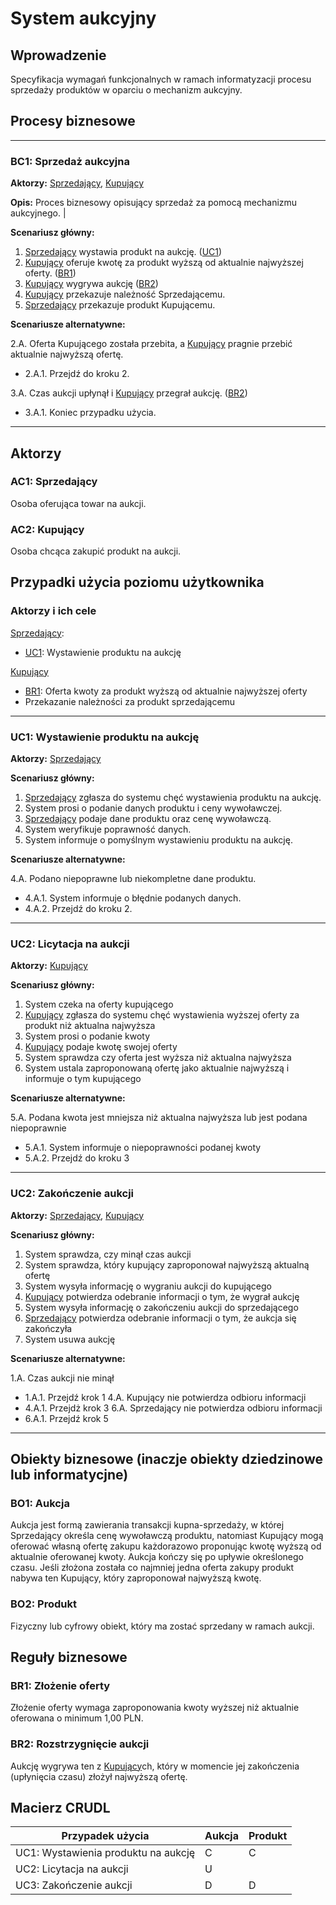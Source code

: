 # System aukcyjny

## Wprowadzenie

Specyfikacja wymagań funkcjonalnych w ramach informatyzacji procesu sprzedaży produktów w oparciu o mechanizm aukcyjny.

## Procesy biznesowe

---
<a id="bc1"></a>
### BC1: Sprzedaż aukcyjna 

**Aktorzy:** [Sprzedający](#ac1), [Kupujący](#ac2)

**Opis:** Proces biznesowy opisujący sprzedaż za pomocą mechanizmu aukcyjnego. |

**Scenariusz główny:**
1. [Sprzedający](#ac1) wystawia produkt na aukcję. ([UC1](#uc1))
2. [Kupujący](#ac2) oferuje kwotę za produkt wyższą od aktualnie najwyższej oferty. ([BR1](#br1))
3. [Kupujący](#ac2) wygrywa aukcję ([BR2](#br2))
4. [Kupujący](#ac2) przekazuje należność Sprzedającemu.
5. [Sprzedający](#ac1) przekazuje produkt Kupującemu.

**Scenariusze alternatywne:** 

2.A. Oferta Kupującego została przebita, a [Kupujący](#ac2) pragnie przebić aktualnie najwyższą ofertę.
* 2.A.1. Przejdź do kroku 2.

3.A. Czas aukcji upłynął i [Kupujący](#ac2) przegrał aukcję. ([BR2](#br2))
* 3.A.1. Koniec przypadku użycia.

---

## Aktorzy

<a id="ac1"></a>
### AC1: Sprzedający

Osoba oferująca towar na aukcji.

<a id="ac2"></a>
### AC2: Kupujący

Osoba chcąca zakupić produkt na aukcji.


## Przypadki użycia poziomu użytkownika

### Aktorzy i ich cele

[Sprzedający](#ac1):
* [UC1](#uc1): Wystawienie produktu na aukcję

[Kupujący](#ac2)
* [BR1](#br1): Oferta kwoty za produkt wyższą od aktualnie najwyższej oferty
* Przekazanie należności za produkt sprzedającemu

---
<a id="uc1"></a>
### UC1: Wystawienie produktu na aukcję

**Aktorzy:** [Sprzedający](#ac1)

**Scenariusz główny:**
1. [Sprzedający](#ac1) zgłasza do systemu chęć wystawienia produktu na aukcję.
2. System prosi o podanie danych produktu i ceny wywoławczej.
3. [Sprzedający](#ac1) podaje dane produktu oraz cenę wywoławczą.
4. System weryfikuje poprawność danych.
5. System informuje o pomyślnym wystawieniu produktu na aukcję.

**Scenariusze alternatywne:** 

4.A. Podano niepoprawne lub niekompletne dane produktu.
* 4.A.1. System informuje o błędnie podanych danych.
* 4.A.2. Przejdź do kroku 2.

---

<a id="uc2"></a>
### UC2: Licytacja na aukcji

**Aktorzy:** [Kupujący](#ac2)

**Scenariusz główny:**
1. System czeka na oferty kupującego
2. [Kupujący](#ac2) zgłasza do systemu chęć wystawienia wyższej oferty za produkt niż aktualna najwyższa
3. System prosi o podanie kwoty
4. [Kupujący](#ac2) podaje kwotę swojej oferty
5. System sprawdza czy oferta jest wyższa niż aktualna najwyższa
6. System ustala zaproponowaną ofertę jako aktualnie najwyższą i informuje o tym kupującego

**Scenariusze alternatywne:** 

5.A. Podana kwota jest mniejsza niż aktualna najwyższa lub jest podana niepoprawnie
* 5.A.1. System informuje o niepoprawności podanej kwoty
* 5.A.2. Przejdź do kroku 3

---

<a id="uc3"></a>
### UC2: Zakończenie aukcji

**Aktorzy:** [Sprzedający](#ac1), [Kupujący](#ac2)

**Scenariusz główny:**
1. System sprawdza, czy minął czas aukcji
2. System sprawdza, który kupujący zaproponował najwyższą aktualną ofertę
3. System wysyła informację o wygraniu aukcji do kupującego
4. [Kupujący](#ac2) potwierdza odebranie informacji o tym, że wygrał aukcję
5. System wysyła informację o zakończeniu aukcji do sprzedającego
6. [Sprzedający](#ac1) potwierdza odebranie informacji o tym, że aukcja się zakończyła
7. System usuwa aukcję

**Scenariusze alternatywne:** 

1.A. Czas aukcji nie minął 
* 1.A.1. Przejdź krok 1
4.A. Kupujący nie potwierdza odbioru informacji
* 4.A.1. Przejdż krok 3
6.A. Sprzedający nie potwierdza odbioru informacji
* 6.A.1. Przejdź krok 5


---
## Obiekty biznesowe (inaczje obiekty dziedzinowe lub informatycjne)

### BO1: Aukcja

Aukcja jest formą zawierania transakcji kupna-sprzedaży, w której Sprzedający określa cenę wywoławczą produktu, natomiast Kupujący mogą oferować własną ofertę zakupu każdorazowo proponując kwotę wyższą od aktualnie oferowanej kwoty. Aukcja kończy się po upływie określonego czasu. Jeśli złożona została co najmniej jedna oferta zakupy produkt nabywa ten Kupujący, który zaproponował najwyższą kwotę. 

### BO2: Produkt

Fizyczny lub cyfrowy obiekt, który ma zostać sprzedany w ramach aukcji.

## Reguły biznesowe

<a id="br1"></a>
### BR1: Złożenie oferty

Złożenie oferty wymaga zaproponowania kwoty wyższej niż aktualnie oferowana o minimum 1,00 PLN.


<a id="br2"></a>
### BR2: Rozstrzygnięcie aukcji

Aukcję wygrywa ten z [Kupujący](#ac2)ch, który w momencie jej zakończenia (upłynięcia czasu) złożył najwyższą ofertę.

## Macierz CRUDL


| Przypadek użycia                                  | Aukcja | Produkt | 
| ------------------------------------------------- | ------ | ------- |
| UC1: Wystawienia produktu na aukcję               |   C    |    C    | 
| UC2: Licytacja na aukcji                          |   U    |         | 
| UC3: Zakończenie aukcji                           |   D    |    D    |


